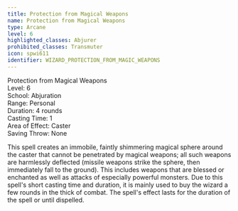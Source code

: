 ```yaml
---
title: Protection from Magical Weapons
name: Protection from Magical Weapons
type: Arcane
level: 6
highlighted_classes: Abjurer
prohibited_classes: Transmuter
icon: spwi611
identifier: WIZARD_PROTECTION_FROM_MAGIC_WEAPONS
---
```

Protection from Magical Weapons  
Level: 6  
School: Abjuration  
Range: Personal  
Duration: 4 rounds  
Casting Time: 1  
Area of Effect: Caster  
Saving Throw: None  
  
This spell creates an immobile, faintly shimmering magical sphere around the caster that cannot be penetrated by magical weapons; all such weapons are harmlessly deflected (missile weapons strike the sphere, then immediately fall to the ground). This includes weapons that are blessed or enchanted as well as attacks of especially powerful monsters. Due to this spell's short casting time and duration, it is mainly used to buy the wizard a few rounds in the thick of combat. The spell's effect lasts for the duration of the spell or until dispelled.  

